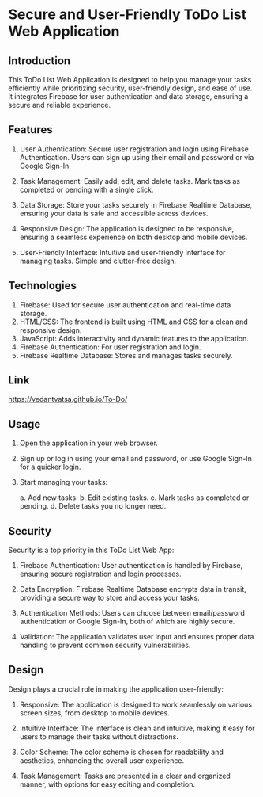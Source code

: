 # Secure and User-Friendly ToDo List Web Application

## Introduction
This ToDo List Web Application is designed to help you manage your tasks efficiently while prioritizing security, user-friendly design, and ease of use. It integrates Firebase for user authentication and data storage, ensuring a secure and reliable experience.

## Features
1. User Authentication: Secure user registration and login using Firebase Authentication. Users can sign up using their email and     password or via Google Sign-In.

2. Task Management: Easily add, edit, and delete tasks. Mark tasks as completed or pending with a single click.

3. Data Storage: Store your tasks securely in Firebase Realtime Database, ensuring your data is safe and accessible across devices.

4. Responsive Design: The application is designed to be responsive, ensuring a seamless experience on both desktop and mobile devices.

5. User-Friendly Interface: Intuitive and user-friendly interface for managing tasks. Simple and clutter-free design.

## Technologies
1. Firebase: Used for secure user authentication and real-time data storage.
2. HTML/CSS: The frontend is built using HTML and CSS for a clean and responsive design.
3. JavaScript: Adds interactivity and dynamic features to the application.
4. Firebase Authentication: For user registration and login.
5. Firebase Realtime Database: Stores and manages tasks securely.

## Link
https://vedantvatsa.github.io/To-Do/

## Usage
1. Open the application in your web browser.

2. Sign up or log in using your email and password, or use Google Sign-In for a quicker login.

3. Start managing your tasks:

    a. Add new tasks.
    b. Edit existing tasks.
    c. Mark tasks as completed or pending.
    d. Delete tasks you no longer need.

## Security
Security is a top priority in this ToDo List Web App:

1. Firebase Authentication: User authentication is handled by Firebase, ensuring secure registration and login processes.

2. Data Encryption: Firebase Realtime Database encrypts data in transit, providing a secure way to store and access your tasks.

3. Authentication Methods: Users can choose between email/password authentication or Google Sign-In, both of which are highly secure.

4. Validation: The application validates user input and ensures proper data handling to prevent common security vulnerabilities.

## Design
Design plays a crucial role in making the application user-friendly:

1. Responsive: The application is designed to work seamlessly on various screen sizes, from desktop to mobile devices.

2. Intuitive Interface: The interface is clean and intuitive, making it easy for users to manage their tasks without distractions.

3. Color Scheme: The color scheme is chosen for readability and aesthetics, enhancing the overall user experience.

4. Task Management: Tasks are presented in a clear and organized manner, with options for easy editing and completion.